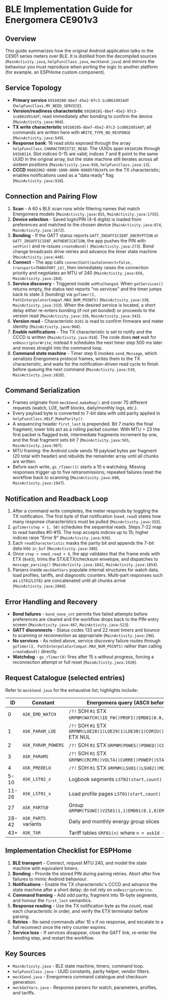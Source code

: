 # BLE Implementation Guide for Energomera CE901v3

## Overview
This guide summarizes how the original Android application talks to the CE901 series meters over BLE. It is distilled from the decompiled sources (`MainActivity.java`, `helpFuncClass.java`, `meckSend.java`) and mirrors the behaviour you must reproduce when porting the logic to another platform (for example, an ESPHome custom component).

## Service Topology
- **Primary service** `b91b0100-8bef-45e2-97c3-1cd862d914df` (`helpFuncClass.MY_NEED_SERVICE`).
- **Version/readiness characteristic** `b91b0101-8bef-45e2-97c3-1cd862d914df`; read immediately after bonding to confirm the device (`MainActivity.java:904`).
- **TX write characteristic** `b91b0105-8bef-45e2-97c3-1cd862d914df`; all commands are written here with `WRITE_TYPE_NO_RESPONSE` (`MainActivity.java:549`).
- **Response bank**: 16 read slots exposed through the array `helpFuncClass.CHARACTERISTIC_READ`. The UUIDs span `b91b0106` through `b91b0114`. Slot indices 0-15 are valid; indices 7 and 8 point to the same UUID in the original array, but the state machine still iterates across all sixteen positions (`MainActivity.java:936`, `helpFuncClass.java:13`).
- **CCCD** `00002902-0000-1000-8000-00805f9b34fb` on the TX characteristic; enables notifications used as a "data ready" flag (`MainActivity.java:918`).

## Connection and Pairing Flow
1. **Scan** - A 60 s BLE scan runs while filtering names that match Energomera models (`MainActivity.java:855`, `MainActivity.java:1755`).
2. **Device selection** - Saved login/PIN (4-6 digits) is loaded from preferences and matched to the chosen device (`MainActivity.java:874`, `MainActivity.java:1672`).
3. **Bonding** - If the GATT status reports `GATT_INSUFFICIENT_ENCRYPTION` or `GATT_INSUFFICIENT_AUTHENTICATION`, the app pushes the PIN with `setPin()` and re-issues `createBond()` (`MainActivity.java:273`). Bond change broadcasts drive retries and advance the timer state machine (`MainActivity.java:448`).
4. **Connect** - The app calls `connectGatt(autoConnect=false, transport=TRANSPORT_LE)`, then immediately raises the connection priority and negotiates an MTU of 240 (`MainActivity.java:656`, `MainActivity.java:284`).
5. **Service discovery** - Triggered inside `onMtuChanged`. When `getServices()` returns empty, the status text reports "no services" and the timer jumps back to state 3 (bonding) via `goTimer(3, PathInterpolatorCompat.MAX_NUM_POINTS)` (`MainActivity.java:330`, `MainActivity.java:333`). When the desired service is located, a short delay either re-enters bonding (if not yet bonded) or proceeds to the version read (`MainActivity.java:336`, `MainActivity.java:343`).
6. **Version read** - Characteristic `0101` is read to confirm firmware and meter identity (`MainActivity.java:904`).
7. **Enable notifications** - The TX characteristic is set to notify and the CCCD is written (`MainActivity.java:918`). The code does **not** wait for `onDescriptorWrite`; instead it schedules the next timer step 500 ms later and moves straight into the command loop.
8. **Command state machine** - Timer step 6 invokes `send_Message`, which serializes Energomera protocol frames, writes them to the TX characteristic, and waits for the notification-driven read cycle to finish before queuing the next command (`MainActivity.java:539`, `MainActivity.java:1028`).

## Command Serialization
- Frames originate from `meckSend.makeReq()` and cover 75 different requests (watch, LOE, tariff blocks, daily/monthly logs, etc.).
- Every payload byte is converted to 7-bit data with odd parity applied in `helpFuncClass.HELP_MakeParity()`.
- A sequencing header `first_last` is prepended. Bit 7 marks the final fragment; lower bits act as a rolling packet counter. With MTU > 23 the first packet is flagged `0x00`, intermediate fragments increment by one, and the final fragment sets bit 7 (`MainActivity.java:565`, `MainActivity.java:997`).
- MTU framing: the Android code sends 19 payload bytes per fragment (20 total with header) and rebuilds the remainder array until all chunks are written.
- Before each write, `go_rTimer(1)` starts a 10 s watchdog. Missing responses trigger up to five retransmissions; repeated failures reset the workflow back to scanning (`MainActivity.java:608`, `MainActivity.java:1947`).

## Notification and Readback Loop
1. After a command write completes, the meter responds by toggling the TX notification. The first byte of that notification (`need_read`) states how many response characteristics must be pulled (`MainActivity.java:355`).
2. `goTimer(step + 1, 50)` schedules the sequential reads. Steps 7-22 map to read handles #0-#15. The loop accepts indices up to 15; higher indices raise "Error 9" (`MainActivity.java:936`).
3. Each `readCharacteristic` masks the parity bit and appends the 7-bit data into `in_buf` (`MainActivity.java:380`).
4. Once `step > need_read + 6`, the app validates that the frame ends with ETX (`0x03`), trims the STX/ETX/checksum envelope, and dispatches to `message_parsing()` (`MainActivity.java:1842`, `MainActivity.java:1854`).
5. Parsers inside `meckGetVars` populate internal structures for watch data, load profiles, tariffs, and diagnostic counters. Multi-part responses such as `LST01`/`LST02` are concatenated until all chunks arrive (`MainActivity.java:2068`).

## Error Handling and Recovery
- **Bond failures** - `bond_none_cnt` permits five failed attempts before preferences are cleared and the workflow drops back to the PIN-entry screen (`MainActivity.java:467`, `MainActivity.java:523`).
- **GATT disconnects** - Status codes 133 and 22 reset timers and bounce to scanning or reconnection as appropriate (`MainActivity.java:296`).
- **No services** - As noted above, service discovery failure routes through `goTimer(3, PathInterpolatorCompat.MAX_NUM_POINTS)` rather than calling `createBond()` directly.
- **Watchdog** - `go_rTimer(0)` fires after 15 s without progress, forcing a reconnection attempt or full reset (`MainActivity.java:1926`).

## Request Catalogue (selected entries)
Refer to `meckSend.java` for the exhaustive list; highlights include:

ID | Constant | Energomera query (ASCII before parity)
-- | -------- | -------------------------------------
0  | `ASK_EMD_WATCH` | `/?!` SOH `R1` STX `GRPNM(WATCH()ID_FW()PROFI()EMD01(0.0,FF))` ETX NUL
1  | `ASK_PARAM_LOE` | `/?!` SOH `R1` STX `GRPNM(LOE28(1)LOE29(1)LOE30(1)CORIU()FREQU()SNUMB())` ETX NUL
2  | `ASK_PARAM_POWERS` | `/?!` SOH `R1` STX `GRPNM(POWES()POWEQ()CORUU())` ETX NUL
3  | `ASK_PARAMS` | `/?!` SOH `R1` STX `GRPNM(CRCPR()VOLTA()CURRE()POWEP()STAT_())` ETX NUL
4  | `ASK_PREDELU` | `/?!` SOH `R1` STX `GRPNM(LSU01()LSU02()MODEL())` ETX NUL
5-10 | `ASK_LST02_x` | Logbook segments `LST02(start,count)`
11-26 | `ASK_LST01_x` | Load profile pages `LST01(start,count)`
27 | `ASK_PARTS0` | Group `GRPNM(TSUWI()V2501(1,1)EMD01(0.1,0)EMM01(0.1,0))`
28-42 | `ASK_PARTS` variants | Daily and monthly energy group slices
43+ | `ASK_TAR` | Tariff tables `GRF01(n)` where `n = askId - 42`

## Implementation Checklist for ESPHome
1. **BLE transport** - Connect, request MTU 240, and model the state machine with equivalent timers.
2. **Bonding** - Provide the stored PIN during pairing retries. Abort after five failures to mimic Android behaviour.
3. **Notifications** - Enable the TX characteristic's CCCD and advance the state machine after a short delay; do not rely on `onDescriptorWrite`.
4. **Command framing** - Add odd parity, fragment into 19-byte segments, and honour the `first_last` semantics.
5. **Response reading** - Use the TX notification byte as the count, read each characteristic in order, and verify the ETX terminator before parsing.
6. **Retries** - Re-send commands after 10 s if no response, and escalate to a full reconnect once the retry counter expires.
7. **Service loss** - If services disappear, close the GATT link, re-enter the bonding step, and restart the workflow.

## Key Sources
- `MainActivity.java` - BLE state machine, timers, command loop.
- `helpFuncClass.java` - UUID constants, parity helper, vendor filters.
- `meckSend.java` - Energomera command catalogue and checksum generation.
- `meckGetVars.java` - Response parsers for watch, parameters, profiles, and tariffs.

